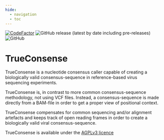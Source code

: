 ```yaml
---
hide:
  - navigation
  - toc
---
```


[![CodeFactor](https://www.codefactor.io/repository/github/rivm-bioinformatics/trueconsense/badge)](https://www.codefactor.io/repository/github/rivm-bioinformatics/trueconsense)
![GitHub release (latest by date including pre-releases)](https://img.shields.io/github/v/release/RIVM-bioinformatics/TrueConsense?include_prereleases)
![GitHub](https://img.shields.io/github/license/RIVM-bioinformatics/TrueConsense)
# TrueConsense

TrueConsense is a nucleotide consensus caller capable of creating a biologically valid consensus-sequence in reference-based virus sequencing experiments.

TrueConsense is, in contrast to more common consensus-sequence methodology, not using VCF files. Instead, a consensus-sequence is made directly from a BAM-file in order to get a proper view of positional context.

TrueConsense compensates for common sequencing and/or alignment artefacts and keeps track of open reading frames in order to create a biologically valid viral consensus-sequence.

TrueConsense is available under the [AGPLv3 licence](https://www.gnu.org/licenses/agpl-3.0.en.html)